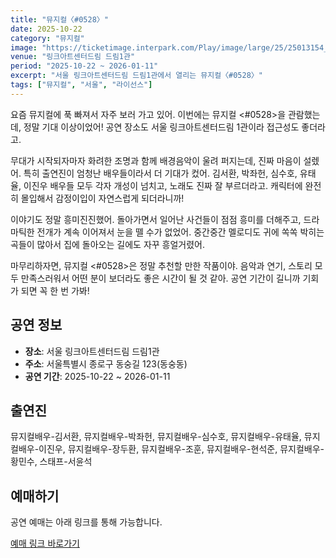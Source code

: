```yaml
---
title: "뮤지컬〈#0528〉"
date: 2025-10-22
category: "뮤지컬"
image: "https://ticketimage.interpark.com/Play/image/large/25/25013154_p.gif"
venue: "링크아트센터드림 드림1관"
period: "2025-10-22 ~ 2026-01-11"
excerpt: "서울 링크아트센터드림 드림1관에서 열리는 뮤지컬〈#0528〉"
tags: ["뮤지컬", "서울", "라이선스"]
---
```


요즘 뮤지컬에 푹 빠져서 자주 보러 가고 있어. 이번에는 뮤지컬 <#0528>을 관람했는데, 정말 기대 이상이었어! 공연 장소도 서울 링크아트센터드림 1관이라 접근성도 좋더라고. 

무대가 시작되자마자 화려한 조명과 함께 배경음악이 울려 퍼지는데, 진짜 마음이 설렜어. 특히 출연진이 엄청난 배우들이라서 더 기대가 컸어. 김서환, 박좌헌, 심수호, 유태율, 이진우 배우들 모두 각자 개성이 넘치고, 노래도 진짜 잘 부르더라고. 캐릭터에 완전히 몰입해서 감정이입이 자연스럽게 되더라니까!

이야기도 정말 흥미진진했어. 돌아가면서 일어난 사건들이 점점 흥미를 더해주고, 드라마틱한 전개가 계속 이어져서 눈을 뗄 수가 없었어. 중간중간 멜로디도 귀에 쏙쏙 박히는 곡들이 많아서 집에 돌아오는 길에도 자꾸 흥얼거렸어. 

마무리하자면, 뮤지컬 <#0528>은 정말 추천할 만한 작품이야. 음악과 연기, 스토리 모두 만족스러워서 어떤 분이 보더라도 좋은 시간이 될 것 같아. 공연 기간이 길니까 기회가 되면 꼭 한 번 가봐!

## 공연 정보

- **장소**: 서울 링크아트센터드림 드림1관
- **주소**: 서울특별시 종로구 동숭길 123(동숭동)
- **공연 기간**: 2025-10-22 ~ 2026-01-11

## 출연진

뮤지컬배우-김서환, 뮤지컬배우-박좌헌, 뮤지컬배우-심수호, 뮤지컬배우-유태율, 뮤지컬배우-이진우, 뮤지컬배우-장두환, 뮤지컬배우-조훈, 뮤지컬배우-현석준, 뮤지컬배우-황민수, 스태프-서윤석

## 예매하기

공연 예매는 아래 링크를 통해 가능합니다.

[예매 링크 바로가기](https://tickets.interpark.com/goods/25013154)
